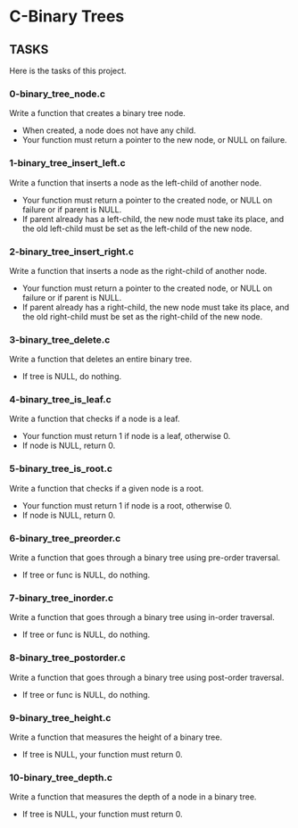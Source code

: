 # C-Binary Trees

## TASKS
Here is the tasks of this project.

### 0-binary_tree_node.c
Write a function that creates a binary tree node.
- When created, a node does not have any child.
- Your function must return a pointer to the new node, or NULL on failure.

### 1-binary_tree_insert_left.c
Write a function that inserts a node as the left-child of another node.
- Your function must return a pointer to the created node, or NULL on failure or if parent is NULL.
- If parent already has a left-child, the new node must take its place, and the old left-child must be set as the left-child of the new node.

### 2-binary_tree_insert_right.c
Write a function that inserts a node as the right-child of another node.
- Your function must return a pointer to the created node, or NULL on failure or if parent is NULL.
- If parent already has a right-child, the new node must take its place, and the old right-child must be set as the right-child of the new node.

### 3-binary_tree_delete.c
Write a function that deletes an entire binary tree.
- If tree is NULL, do nothing.

### 4-binary_tree_is_leaf.c
Write a function that checks if a node is a leaf.
- Your function must return 1 if node is a leaf, otherwise 0.
- If node is NULL, return 0.

### 5-binary_tree_is_root.c
Write a function that checks if a given node is a root.
- Your function must return 1 if node is a root, otherwise 0.
- If node is NULL, return 0.

### 6-binary_tree_preorder.c
Write a function that goes through a binary tree using pre-order traversal.
- If tree or func is NULL, do nothing.

### 7-binary_tree_inorder.c
Write a function that goes through a binary tree using in-order traversal.
- If tree or func is NULL, do nothing.

### 8-binary_tree_postorder.c
Write a function that goes through a binary tree using post-order traversal.
- If tree or func is NULL, do nothing.

### 9-binary_tree_height.c
Write a function that measures the height of a binary tree.
- If tree is NULL, your function must return 0.

### 10-binary_tree_depth.c
Write a function that measures the depth of a node in a binary tree.
- If tree is NULL, your function must return 0.
